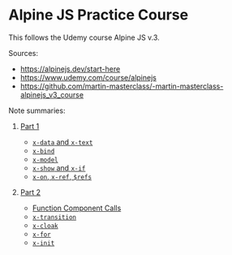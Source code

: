 # Alpine JS Practice Course

This follows the Udemy course Alpine JS v.3.

Sources: 
- https://alpinejs.dev/start-here
- https://www.udemy.com/course/alpinejs
- https://github.com/martin-masterclass/-martin-masterclass-alpinejs_v3_course

Note summaries:

1. [Part 1](./theory_part_1/README.md)
    - [`x-data` and `x-text`](./theory_part_1/README.md#x-data-and-x-text)
    - [`x-bind`](./theory_part_1/README.md#x-bind)
    - [`x-model`](./theory_part_1/README.md#x-model)
    - [`x-show` and `x-if`](./theory_part_1/README.md#x-show-and-x-if)
    - [`x-on`, `x-ref`, `$refs`](./theory_part_1/README.md#x-on-x-ref-and-refs)

2. [Part 2](./theory_part_2/README.md)
    - [Function Component Calls](./theory_part_2/README.md#function-component-calls)
    - [`x-transition`](./theory_part_2/README.md#x-transitions-with-modifiers-on-x-show)
    - [`x-cloak`](./theory_part_2/README.md#x-cloak)
    - [`x-for`](./theory_part_2/README.md#x-for)
    - [`x-init`](./theory_part_2/README.md#x-init)